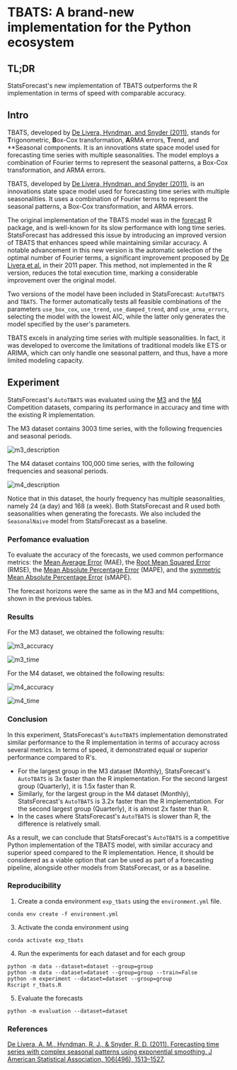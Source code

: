 # TBATS: A brand-new implementation for the Python ecosystem

## TL;DR

StatsForecast's new implementation of TBATS outperforms the R implementation in terms of speed with comparable accuracy. 

## Intro 

TBATS, developed by [De Livera, Hyndman, and Snyder (2011)](https://www.robjhyndman.com/papers/ComplexSeasonality.pdf), stands for **T**rigonometric, **B**ox-Cox transformation, **A**RMA errors, **T**rend, and **Seasonal components. It is an innovations state space model used for forecasting time series with multiple seasonalities. The model employs a combination of Fourier terms to represent the seasonal patterns, a Box-Cox transformation, and ARMA errors.

TBATS, developed by [De Livera, Hyndman, and Snyder (2011)](https://www.robjhyndman.com/papers/ComplexSeasonality.pdf), is an innovations state space model used for forecasting time series with multiple seasonalities. It uses a combination of Fourier terms to represent the seasonal patterns, a Box-Cox transformation, and ARMA errors. 

The original implementation of the TBATS model was in the [forecast](https://pkg.robjhyndman.com/forecast/reference/tbats.html) R package, and is well-known for its slow performance with long time series. StatsForecast has addressed this issue by introducing an improved version of TBATS that enhances speed while maintaining similar accuracy. A notable advancement in this new version is the automatic selection of the optimal number of Fourier terms, a significant improvement proposed by [De Livera et al.](https://www.robjhyndman.com/papers/ComplexSeasonality.pdf) in their 2011 paper. This method, not implemented in the R version, reduces the total execution time, marking a considerable improvement over the original model.

Two versions of the model have been included in StatsForecast: `AutoTBATS` and `TBATS`. The former automatically tests all feasible combinations of the parameters `use_box_cox`, `use_trend`, `use_damped_trend`, and `use_arma_errors`, selecting the model with the lowest AIC, while the latter only generates the model specified by the user's parameters.

TBATS excels in analyzing time series with multiple seasonalities. In fact, it was developed to overcome the limitations of traditional models like ETS or ARIMA, which can only handle one seasonal pattern, and thus, have a more limited modeling capacity.

## Experiment 

StatsForecast's `AutoTBATS` was evaluated using the [M3](https://www.sciencedirect.com/science/article/abs/pii/S0169207000000571) and the [M4](https://www.sciencedirect.com/science/article/pii/S0169207019301128) Competition datasets, comparing its performance in accuracy and time with the existing R implementation. 

The M3 dataset contains 3003 time series, with the following frequencies and seasonal periods. 

![m3_description](https://github.com/Nixtla/statsforecast/assets/47995617/95cbc7a4-593c-4252-b943-e97040f7a32b)

The M4 dataset contains 100,000 time series, with the following frequencies and seasonal periods.

![m4_description](https://github.com/Nixtla/statsforecast/assets/47995617/70a4b280-193f-4881-bbd6-21063ac5a86b)

Notice that in this dataset, the hourly frequency has multiple seasonalities, namely 24 (a day) and 168 (a week). Both StatsForecast and R used both seasonalities when generating the forecasts. We also included the `SeasonalNaive` model from StatsForecast as a baseline. 

### Perfomance evaluation

To evaluate the accuracy of the forecasts, we used common performance metrics: the [Mean Average Error](https://nixtlaverse.nixtla.io/utilsforecast/losses.html#mae) (MAE), the [Root Mean Squared Error](https://nixtlaverse.nixtla.io/utilsforecast/losses.html#rmse) (RMSE), the [Mean Absolute Percentage Error](https://nixtlaverse.nixtla.io/utilsforecast/losses.html#mape) (MAPE), and the [symmetric Mean Absolute Percentage Error](https://nixtlaverse.nixtla.io/utilsforecast/losses.html#smape) (sMAPE).

The forecast horizons were the same as in the M3 and M4 competitions, shown in the previous tables. 

### Results

For the M3 dataset, we obtained the following results: 

![m3_accuracy](https://github.com/Nixtla/statsforecast/assets/47995617/79936ad8-fd07-4c29-aaf1-e900946c1b79)

![m3_time](https://github.com/Nixtla/statsforecast/assets/47995617/3ef6e360-ad08-46af-aa22-666a7f63c5f6)

For the M4 dataset, we obtained the following results:  

![m4_accuracy](https://github.com/Nixtla/statsforecast/assets/47995617/94c6099a-e9c4-4c7f-9343-8729abfcf534)

![m4_time](https://github.com/Nixtla/statsforecast/assets/47995617/c9da434b-2334-476c-9531-ed8395cdaf30)

### Conclusion

In this experiment, StatsForecast's `AutoTBATS` implementation demonstrated similar performance to the R implementation in terms of accuracy across several metrics. In terms of speed, it demonstrated equal or superior performance compared to R's.

  - For the largest group in the M3 dataset (Monthly), StatsForecast's `AutoTBATS` is 3x faster than the R implementation. For the second largest group (Quarterly), it is 1.5x faster than R.
  - Similarly, for the largest group in the M4 dataset (Monthly), StatsForecast's `AutoTBATS` is 3.2x faster than the R implementation. For the second largest group (Quarterly), it is almost 2x faster than R.
  - In the cases where StatsForecast's `AutoTBATS` is slower than R, the difference is relatively small.

As a result, we can conclude that StatsForecast's `AutoTBATS` is a competitive Python implementation of the TBATS model, with similar accuracy and superior speed compared to the R implementation. Hence, it should be considered as a viable option that can be used as part of a forecasting pipeline, alongside other models from StatsForecast, or as a baseline.

### Reproducibility
1. Create a conda environment `exp_tbats` using the `environment.yml` file.
  ```shell
  conda env create -f environment.yml
  ```

3. Activate the conda environment using
  ```shell
  conda activate exp_tbats
  ```

4. Run the experiments for each dataset and for each group
  ```shell
  python -m data --dataset=dataset --group=group 
  python -m data --dataset=dataset --group=group --train=False
  python -m experiment --dataset=dataset --group=group
  Rscript r_tbats.R
  ```
  
5. Evaluate the forecasts 
  ```shell
  python -m evaluation --dataset=dataset
  ```

### References

[De Livera, A. M., Hyndman, R. J., & Snyder, R. D. (2011). Forecasting time series with complex seasonal patterns using exponential smoothing. J American Statistical Association, 106(496), 1513–1527.](https://www.robjhyndman.com/papers/ComplexSeasonality.pdf)
